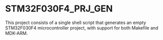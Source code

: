 # STM32F030F4_PRJ_GEN
This project consists of a single shell script that generates an empty STM32F030F4 microcontroller project, with support for both Makefile and MDK-ARM.
